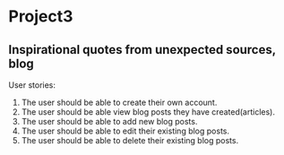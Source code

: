 # Project3

<h2>Inspirational quotes from unexpected sources, blog</h2>

User stories:
<ol>
  <li>The user should be able to create their own account.</li>
  <li>The user should be able view blog posts they have created(articles).</li>
  <li>The user should be able to add new blog posts.</li>
  <li>The user should be able to edit their existing blog posts.</li>
  <li>The user should be able to delete their existing blog posts.</li>
</ol>
